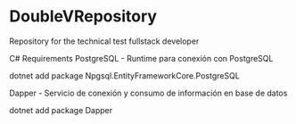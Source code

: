 # DoubleVRepository

Repository for the technical test fullstack developer





C# Requirements
PostgreSQL - Runtime para conexión con PostgreSQL

dotnet add package Npgsql.EntityFrameworkCore.PostgreSQL

Dapper - Servicio de conexión y consumo de información en base de datos

dotnet add package Dapper



